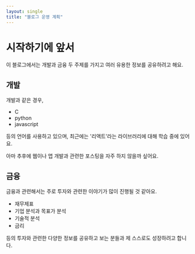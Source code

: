 ```yaml
---
layout: single
title: "블로그 운영 계획"
---
```

# 시작하기에 앞서

이 블로그에서는 개발과 금융 두 주제를 가지고 여러 유용한 정보를 공유하려고 해요.

## 개발

개발과 같은 경우,

- C
- python
- javascript

등의 언어를 사용하고 있으며, 최근에는 '리액트'라는 라이브러리에 대해 학습 중에 있어요.

아마 추후에 웹이나 앱 개발과 관련한 포스팅을 자주 하지 않을까 싶어요.

## 금융

금융과 관련해서는 주로 투자와 관련한 이야기가 많이 진행될 것 같아요.

- 재무제표
- 기업 분석과 목표가 분석
- 기술적 분석
- 금리

등의 투자와 관련한 다양한 정보를 공유하고 보는 분들과 제 스스로도 성장하려고 합니다.